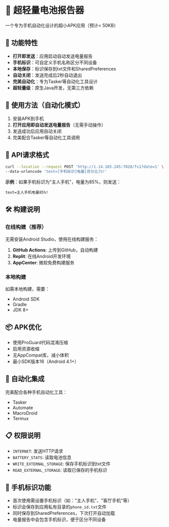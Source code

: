 # 🔋 超轻量电池报告器

一个专为手机自动化设计的超小APK应用（预计< 50KB）

## 📱 功能特性

- **打开即发送**：应用启动自动发送电量报告
- **手机标识**：可自定义手机名称区分不同设备
- **本地保存**：标识保存到txt文件和SharedPreferences
- **自动关闭**：发送完成后2秒自动退出
- **完美自动化**：专为Tasker等自动化工具设计
- **超轻量级**：原生Java开发，无第三方依赖

## 🚀 使用方法（自动化模式）

1. 安装APK到手机
2. **打开应用即自动发送电量报告**（无需手动操作）
3. 发送成功后应用自动关闭
4. 完美配合Tasker等自动化工具调用

## 📡 API请求格式

```bash
curl --location --request POST 'http://1.14.165.245:7020/fs1?date=1' \
--data-urlencode 'text=[手机标识]电量[百分比]%!'
```

**示例**：如果手机标识为"主人手机"，电量为85%，则发送：
```
text=主人手机电量85%!
```

## 🛠️ 构建说明

### 在线构建（推荐）

无需安装Android Studio，使用在线构建服务：

1. **GitHub Actions**: 上传到GitHub，自动构建
2. **Replit**: 在线Android开发环境
3. **AppCenter**: 微软免费构建服务

### 本地构建

如需本地构建，需要：

- Android SDK
- Gradle
- JDK 8+

## 📦 APK优化

- 使用ProGuard代码混淆压缩
- 启用资源收缩
- 无AppCompat库，减小体积
- 最小SDK版本16（Android 4.1+）

## 🎯 自动化集成

完美配合各种手机自动化工具：

- Tasker
- Automate
- MacroDroid
- Termux

## 📋 权限说明

- `INTERNET`: 发送HTTP请求
- `BATTERY_STATS`: 读取电池信息
- `WRITE_EXTERNAL_STORAGE`: 保存手机标识到txt文件
- `READ_EXTERNAL_STORAGE`: 读取已保存的手机标识

## 📝 手机标识功能
- 首次使用需设置手机标识（如："主人手机"、"客厅手机"等）
- 标识会保存到应用私有目录的`phone_id.txt`文件
- 同时保存到SharedPreferences，下次打开自动加载
- 电量报告中会包含手机标识，便于区分不同设备
